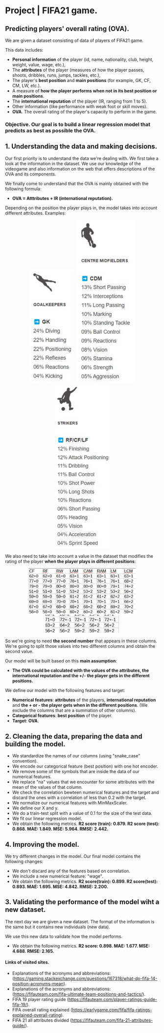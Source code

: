 # Project | FIFA21 game.
## Predicting players' overall rating (OVA).

We are given a dataset consisting of data of players of FIFA21 game.

This data includes:
- **Personal information** of the player (id, name, nationality, club, height, weight, value, wage, etc.),
- The **attributes** of the player (measures of how the player passes, shoots, dribbles, runs, jumps, tackles, etc.),
- The player's **best position** and **main positions** (for example, GK, CF, CM, LW, etc.).
- A measure of **how the player performs when not in its best position or main positions**.
- The **international reputation** of the player (IR, ranging from 1 to 5).
- Other information (like performance with weak foot or skill moves).
- **OVA**. The overall rating of the player's capacity to perform in the game.

### **Objective**. Our goal is to build a **linear regression model** that predicts as best as possible the **OVA**.


## 1. Understanding the data and making decisions.
Our first priority is to understand the data we're dealing with. We first take a look at the information in the dataset.
We use our knowledge of the videogame and also information on the web that offers descriptions of the OVA and its components.

We finally come to understand that the OVA is mainly obtained with the following formula:

- **OVA = Atttributes + IR (international reputation).**

Depending on the position the player plays in, the model takes into account different attributes. Examples:

<div align="center">
  <img src="https://github.com/92CMDiego/Project_FIFA21/blob/main/GK.jpg?raw=true" alt="" width="150">
  <img src="https://github.com/92CMDiego/Project_FIFA21/blob/main/CDM.jpg?raw=true" alt="" width="200">
  <img src="https://github.com/92CMDiego/Project_FIFA21/blob/main/STRIKER.jpg?raw=true" alt="" width="180">
</div>

We also need to take into account a value in the dataset that modifies the rating of the player **when the player plays in different positions**:

<div align="center">
  <img src="https://github.com/92CMDiego/Project_FIFA21/blob/main/Improved%20performance.jpg?raw=true" alt="" width="350">
  <img src="https://github.com/92CMDiego/Project_FIFA21/blob/main/Decreased%20performance.jpg?raw=true" alt="" width="240">
</div>

So we're going to need **the second number** that appears in these columns. We're going to split those values into two different columns and obtain the second value.

Our model will be built based on this **main assumption**:
    
- **The OVA could be calculated with the values of the attributes, the international reputation and the +/- the player gets in the different positions.**

We define our model with the following features and target:
- **Numerical features**: **attributes** of the players, **international reputation** and **the + or - the player gets when in the different positions**.
(We exclude the columns that are a summation of other columns).
- **Categorical features**: **best position** of the player.
- **Target**: **OVA**.


## 2. Cleaning the data, preparing the data and building the model.
- We standardize the names of our columns (using "snake_case" convention).
- We encode our categorical feature (best position) with one hot encoder.
- We remove some of the symbols that are inside the data of our numerical features.
- We replace "na" values that we encounter for some attributes with the mean of the values of that column.
- We check the correlation bewteen numerical features and the target and discard the ones with a correlation of less than 0.2 with the target.
- We normalize our numerical features with MinMaxScaler.
- We define our X and y.
- We do a train-test split with a value of 0.1 for the size of the test data.
- We fit our linear regression model.
- We obtain the following metrics. **R2 score (train): 0.879. R2 score (test): 0.868. MAE: 1.849. MSE: 5.964. RMSE: 2.442.**

## 4. Improving the model.
We try different changes in the model. Our final model contains the following changes:
- We don't discard any of the features based on correlation.
- We include a new numerical feature: "wage".
- We obtain the following metrics. **R2 score(train): 0.899. R2 score(test): 0.893. MAE: 1.695. MSE: 4.842. RMSE: 2.200.**

## 3. Validating the performance of the model wiht a new dataset.
The next day we are given a new dataset. The format of the information is the same but it contains new individuals (new data).

We use this new data to validate how the model performs.
- We obtain the following metrics. **R2 score: 0.898. MAE: 1.677. MSE: 4.688. RMSE: 2.165.**

#### Links of visited sites.
- Explanations of the acronyms and abbreviations: (https://gaming.stackexchange.com/questions/167318/what-do-fifa-14-position-acronyms-mean).
- Explanations of the acronyms and abbreviations: (https://fifauteam.com/fifa-ultimate-team-positions-and-tactics/).
- FIFA 19 player rating guide (https://fifauteam.com/player-ratings-guide-fifa-19/).
- FIFA overall rating explained (https://earlygame.com/fifa/fifa-ratings-explained-overall-rating).
- FIFA 21 all attributes divided (https://fifauteam.com/fifa-21-attributes-guide/).
